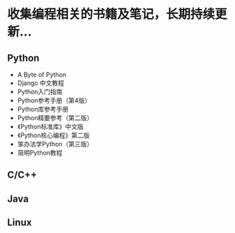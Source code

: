 # 收集编程相关的书籍及笔记，长期持续更新...

## Python

- A Byte of Python
- Django 中文教程
- Python入门指南
- Python参考手册（第4版）
- Python库参考手册
- Python精要参考（第二版）
- 《Python标准库》中文版
- 《Python核心编程》第二版
- 笨办法学Python（第三版）
- 简明Python教程

## C/C++

## Java

## Linux

